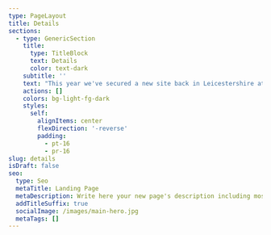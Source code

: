 ```yaml
---
type: PageLayout
title: Details
sections:
  - type: GenericSection
    title:
      type: TitleBlock
      text: Details
      color: text-dark
    subtitle: ''
    text: "This year we've secured a new site back in Leicestershire at Grace Dieu Manor, near Ashby.\_\n\n**The Site**\nThe new site is at a private football academy and includes all of our usual facilities, large camp area, Swimming Pool, Sports Hall and classrooms. Its located a few minutes from Junction 23 of the M1 with hotel accommodation close by.\n\n**Activities**\nWe will be camping in the school grounds and we have a marquee for meals and communal activities, - the marquee is where the main camp activities take place. Full information and programme details will be sent following receipt and acceptance of your booking, nearer the time.\n\nThere is a variety of spiritual, sporting, craft and family activities arranged over the course of the long weekend. There will be time to explore our Camp Theme and plenty of relaxation time.\n\nMorning and evening activities tend to be communal and the afternoons a chance to follow activities of your choice - tennis, football, swimming, Bible studies, walks, crafts etc. In addition we normally have a mix of late night singing and lighter evening entertainment.\n\n**Numbers are limited to around 400 so book early to avoid disappointment - we are planning to open bookings soon.**\n\nChildren who attend Sunday School, CYC & YPGs are welcome to attend.\n\n**Accommodation and catering**\nBring either a tent or a caravan or campervan - in addition we're expecting to be able to use some limited on-site accommodation. This is expected to be at a premium and we may need to give priority to those in particular need. Some people find a local guesthouse accommodation more convenient, but you will need to book it early. All meals are provided at camp; groups of people will be rostered to prepare meals to pre-planned menus. Toilet and shower facilities are available.\n\n**Children's and Young People's activities**\nOrganised sports and games normally include football, rounders, volleyball and netball. There are swimming sessions in the heated indoor pool and the Meal-a-Day Tuck Shop is always popular so bring some change.\nThere will be a quiet (unsupervised) revision room for those with exams coming up.\nAnd for teenagers with a lot of energy, we will be organising 'late night in the gym' sessions.\n\n**Parents and Sponsoring**\nThose under 18 who are not coming with a parent, must be sponsored by a suitable adult who will be at camp. If you need to be sponsored, please make sure you approach the person who is sponsoring you well in advance so that they can include you in their booking.\n\nParents and Sponsors - the safety and conduct of children and under 18s remain your responsibility whilst at Camp. The Committee takes issues of under-age and/or excessive drinking, and any use of banned substances at Whit Camp extremely seriously. We expect parents and/or sponsors to play an active role in accepting their responsibilities and help the Committee to address any concerns that may arise.\n\nIf you wish to sponsor someone but have already completed an online booking form, please get in touch with Joyce (see contacts page).\n\n**Safety**\nPlease be aware of the dangers concerning the swimming pool, surrounding land, main roads, public footpaths and sports facilities, kitchen area and cooking range, all of which could pose a serious hazard. Dogs will be allowed but must be controlled, always on leads and kept away from food areas, and poop-scoops must be used.\n\nAll campers should note the out-of-bounds areas. We have a ‘No Bicycle rule’, so please leave them at home.\nWe cheerfully assume that, as you want to come, you will happily join in with the programme of activities and with the Christian spirit of Whit Camp. We look forward to seeing you!\n\nThe Committee takes everyone's safety and security seriously and for this reason we are fully insured, carry out risk assessments for the weekend and have Data Protection and Safeguarding Polices which can be downloaded below.\n"
    actions: []
    colors: bg-light-fg-dark
    styles:
      self:
        alignItems: center
        flexDirection: '-reverse'
        padding:
          - pt-16
          - pr-16
slug: details
isDraft: false
seo:
  type: Seo
  metaTitle: Landing Page
  metaDescription: Write here your new page's description including most relevant keywords.
  addTitleSuffix: true
  socialImage: /images/main-hero.jpg
  metaTags: []
---
```

